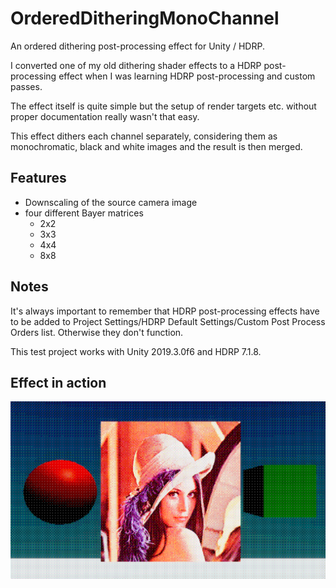 # OrderedDitheringMonoChannel

An ordered dithering post-processing effect for Unity / HDRP.

I converted one of my old dithering shader effects to a HDRP post-processing effect when I was learning HDRP post-processing and custom passes.

The effect itself is quite simple but the setup of render targets etc. without proper documentation really wasn't that easy.

This effect dithers each channel separately, considering them as monochromatic, black and white images and the result is then merged.

## Features

- Downscaling of the source camera image
- four different Bayer matrices
    - 2x2
    - 3x3
    - 4x4
    - 8x8

## Notes

It's always important to remember that HDRP post-processing effects have to be added to Project Settings/HDRP Default Settings/Custom Post Process Orders list.
Otherwise they don't function.

This test project works with Unity 2019.3.0f6 and HDRP 7.1.8.

## Effect in action

![OrderedDitheringMonoChannel image](orderedDitheringDemoImage.png)